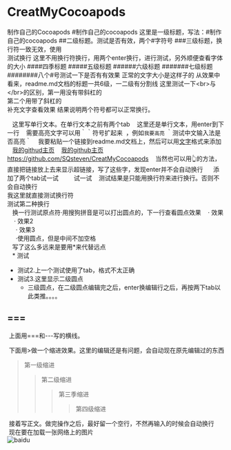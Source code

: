 # CreatMyCocoapods
制作自己的Cocoapods
#制作自己的cocoapods 这里是一级标题，写法：\#制作自己的cocoapods
##二级标题。测试是否有效，两个#字符号
###三级标题，换行符一致无效，使用</br>测试换行
这里不用换行符换行，用两个enter换行，进行测试，另外顺便查看字体的大小
####四季标题
#####五级标题
######六级标题
#######七级标题
########八个#号测试一下是否有有效果
正常的文字大小是这样子的
从效果中看来，readme.md文档的标题一共6级，一二级有分割线
这里测试一下\<br>与\</br>的区别，第一用没有带斜杠的<br>第二个用带了斜杠的</br>补充文字查看效果
结果说明两个符号都可以正常换行。

    这里写单行文本。在单行文本之前有两个tab
    这里还是单行文本，用enter到下一行
    需要高亮文字可以用｀｀符号扩起来  ，例如`我要高亮` ｀测试中文输入法是否高亮｀
    我要粘贴一个链接到readme.md文档上，然后可以用[文字](链接"悬停显示")格式来添加
    [我的githud主页](https://github.com/SQsteven/CreatMyCocoapods"悬停显示")
    [我的github主页](https://github.com/SQsteven/CreatMyCocoapods)https://github.com/SQsteven/CreatMyCocoapods
    当然也可以用👆的方法，直接把链接放上去来显示超链接，写了这些字，发现enter并不会自动换行
      添加了两个tab试一试
         试一试
    测试结果是只能用换行符来进行换行。否则不会自动换行<br>我这里就直接测试换行符</br>测试第二种换行<br>
    换一行测试原点符·用搜狗拼音是可以打出圆点的，下一行查看圆点效果
    · 效果<br>
     · 效果2</br>
      · 效果3<br>
      ·使用圆点，但是中间不加空格<br>
    写了这么多远来是要用*来代替远点</br>
    * 测试<br>
    
* 测试2.上一个测试使用了tab，格式不太正确<br>
 * 测试3.这里显示二级圆点<br>
   * 三级圆点，在二级圆点编辑完之后，enter换编辑行之后，再按两下tab以此类推。。。。<br>
   
   
===
---

  上面用===和---写的横线。<br>
  
  下面用>做一个缩进效果。这里的编辑还是有问题，会自动现在原先编辑过的东西<br>
>第一级缩进<br>
>>第二级缩进<br>
>>>第三季缩进<br>
>>>>第四级缩进<br>

  接着写正文。做完操作之后，最好留一个空行，不然再输入的时候会自动换行<br>
  现在要在加载一张网络上的图片<br>
![baidu](http://www.baidu.com/img/bdlogo.gif "悬停效果")
